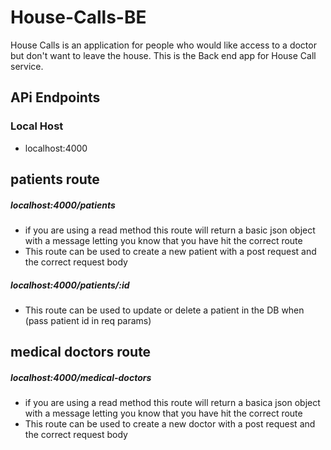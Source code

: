 # House-Calls-BE

House Calls is an application for people who would like access to a doctor but don't want to leave the house. This is the Back end app for House Call service.



## APi Endpoints

### Local Host
- localhost:4000

## patients route 
##### localhost:4000/patients

- if you are using a read method this route will return a basic json object with a message letting you know that you have hit the correct route
- This route can be used to create a new patient with a post request and the correct request body

##### localhost:4000/patients/:id

- This route can be used to update or delete a patient in the DB when (pass patient id in req params)

## medical doctors route 

##### localhost:4000/medical-doctors

- if you are using a read method this route will return a basica json object with a message letting you know that you have hit the correct route
- This route can be used to create a new doctor with a post request and the correct request body

